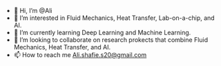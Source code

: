 - 👋 Hi, I’m @Ali
- 👀 I’m interested in Fluid Mechanics, Heat Transfer, Lab-on-a-chip, and AI. 
- 🌱 I’m currently learning Deep Learning and Machine Learning.
- 💞️ I’m looking to collaborate on research prokects that combine Fluid Mechanics, Heat Transfer, and AI. 
- 📫 How to reach me Ali.shafie.s20@gmail.com 

<!---
AliShafieiS97/AliShafieiS97 is a ✨ special ✨ repository because its `README.md` (this file) appears on your GitHub profile.
You can click the Preview link to take a look at your changes.
--->
